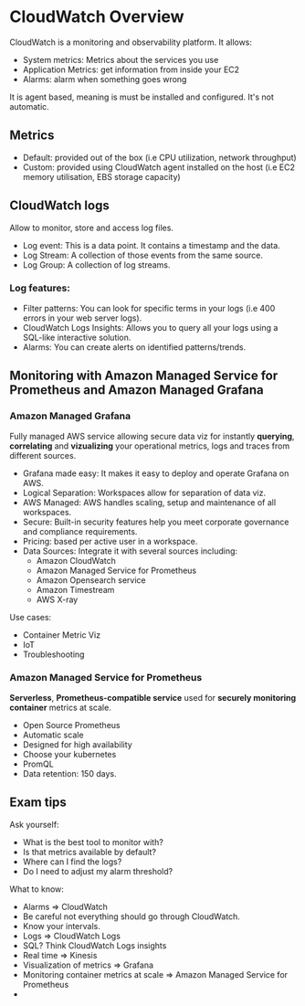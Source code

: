 # CloudWatch Overview
CloudWatch is a monitoring and observability platform. It allows:
- System metrics: Metrics about the services you use
- Application Metrics: get information from inside your EC2
- Alarms: alarm when something goes wrong

It is agent based, meaning is must be installed and configured. It's not automatic.

## Metrics
- Default: provided out of the box (i.e CPU utilization, network throughput)
- Custom: provided using CloudWatch agent installed on the host (i.e EC2 memory utilisation, EBS storage capacity)

## CloudWatch logs
Allow to monitor, store and access log files. 
- Log event: This is a data point. It contains a timestamp and the data. 
- Log Stream: A collection of those events from the same source.
- Log Group: A collection of log streams. 

### Log features: 
- Filter patterns: You can look for specific terms in your logs (i.e 400 errors in your web server logs).
- CloudWatch Logs Insights: Allows you to query all your logs using a SQL-like interactive solution.
- Alarms: You can create alerts on identified patterns/trends.

## Monitoring with Amazon Managed Service for Prometheus and Amazon Managed Grafana
### Amazon Managed Grafana
Fully managed AWS service allowing secure data viz for instantly **querying**, **correlating** and **vizualizing** your operational metrics, logs and traces from different sources.

- Grafana made easy: It makes it easy to deploy and operate Grafana on AWS. 
- Logical Separation: Workspaces allow for separation of data viz.
- AWS Managed: AWS handles scaling, setup and maintenance of all workspaces.
- Secure: Built-in security features help you meet corporate governance and compliance requirements.
- Pricing: based per active user in a workspace.
- Data Sources: Integrate it with several sources including:
  - Amazon CloudWatch
  - Amazon Managed Service for Prometheus
  - Amazon Opensearch service
  - Amazon Timestream
  - AWS X-ray

Use cases:
- Container Metric Viz
- IoT
- Troubleshooting
### Amazon Managed Service for Prometheus
**Serverless**, **Prometheus-compatible service** used for **securely monitoring container** metrics at scale. 
- Open Source Prometheus
- Automatic scale
- Designed for high availability
- Choose your kubernetes
- PromQL
- Data retention: 150 days.

## Exam tips
Ask yourself:
- What is the best tool to monitor with? 
- Is that metrics available by default? 
- Where can I find the logs? 
- Do I need to adjust my alarm threshold?

What to know:
- Alarms => CloudWatch
- Be careful not everything should go through CloudWatch.
- Know your intervals.
- Logs => CloudWatch Logs
- SQL? Think CloudWatch Logs insights
- Real time =>  Kinesis
- Visualization of metrics => Grafana
- Monitoring container metrics at scale => Amazon Managed Service for Prometheus
- 